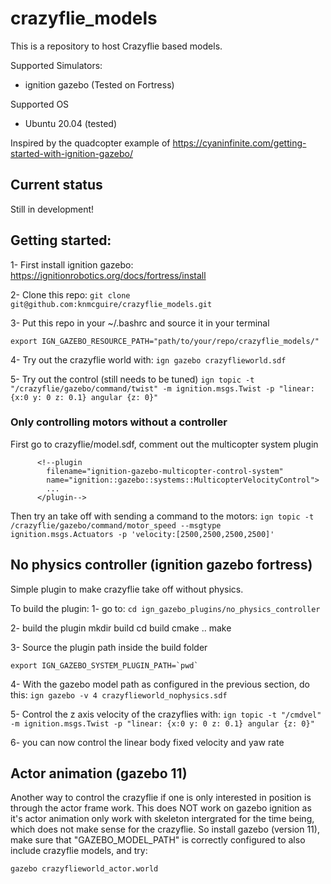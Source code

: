 # crazyflie_models

This is a repository to host Crazyflie based models.

Supported Simulators:
* ignition gazebo (Tested on Fortress)

Supported OS
* Ubuntu 20.04 (tested)

Inspired by the quadcopter example of https://cyaninfinite.com/getting-started-with-ignition-gazebo/

## Current status

Still in development! 
## Getting started:

1- First install ignition gazebo: https://ignitionrobotics.org/docs/fortress/install

2- Clone this repo: 
`git clone git@github.com:knmcguire/crazyflie_models.git`

3- Put this repo in your  ~/.bashrc and source it in your terminal

`export IGN_GAZEBO_RESOURCE_PATH="path/to/your/repo/crazyflie_models/"`

4- Try out the crazyflie world with:
`ign gazebo crazyflieworld.sdf`

5- Try out the control (still needs to be tuned)
`ign topic -t "/crazyflie/gazebo/command/twist" -m ignition.msgs.Twist -p "linear: {x:0 y: 0 z: 0.1} angular {z: 0}"`

### Only controlling motors without a controller

First go to crazyflie/model.sdf, comment out the multicopter system plugin
```
      <!--plugin
        filename="ignition-gazebo-multicopter-control-system"
        name="ignition::gazebo::systems::MulticopterVelocityControl">
        ...
      </plugin-->
```
Then try an take off with sending a command to the motors:
`ign topic -t /crazyflie/gazebo/command/motor_speed --msgtype ignition.msgs.Actuators -p 'velocity:[2500,2500,2500,2500]'`

      
## No physics controller (ignition gazebo fortress)

Simple plugin to make crazyflie take off without physics.

To build the plugin:
1- go to:
`cd ign_gazebo_plugins/no_physics_controller`

2- build the plugin
    mkdir build
    cd build
    cmake ..
    make

3- Source the plugin path inside the build folder
```
export IGN_GAZEBO_SYSTEM_PLUGIN_PATH=`pwd`
```

4- With the gazebo model path as configured in the previous section, do this:
`ign gazebo -v 4 crazyflieworld_nophysics.sdf`

5- Control the z axis velocity of the crazyflies with:
`ign topic -t "/cmdvel" -m ignition.msgs.Twist -p "linear: {x:0 y: 0 z: 0.1} angular {z: 0}"`

6- you can now control the linear body fixed velocity and yaw rate

## Actor animation (gazebo 11)

Another way to control the crazyflie if one is only interested in position is through the actor frame work. This does NOT work on gazebo ignition as it's actor animation only work with skeleton intergrated for the time being, which does not make sense for the crazyflie. So install gazebo (version 11), make sure that "GAZEBO_MODEL_PATH" is correctly configured to also include crazyflie models, and try:

`gazebo crazyflieworld_actor.world`

